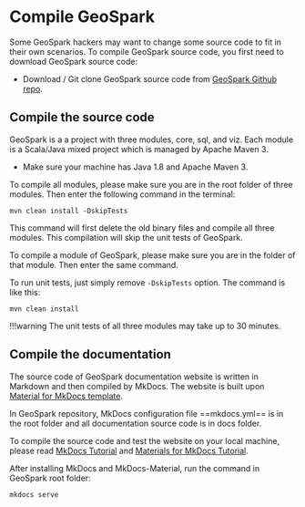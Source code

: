 # Compile GeoSpark
Some GeoSpark hackers may want to change some source code to fit in their own scenarios. To compile GeoSpark source code, you first need to download GeoSpark source code:

* Download / Git clone GeoSpark source code from [GeoSpark Github repo](https://github.com/DataSystemsLab/GeoSpark).


## Compile the source code
GeoSpark is a a project with three modules, core, sql, and viz. Each module is a Scala/Java mixed project which is managed by Apache Maven 3. 

* Make sure your machine has Java 1.8 and Apache Maven 3.

To compile all modules, please make sure you are in the root folder of three modules. Then enter the following command in the terminal:

```
mvn clean install -DskipTests
```
This command will first delete the old binary files and compile all three modules. This compilation will skip the unit tests of GeoSpark.

To compile a module of GeoSpark, please make sure you are in the folder of that module. Then enter the same command.

To run unit tests, just simply remove `-DskipTests` option. The command is like this:
```
mvn clean install
```

!!!warning
	The unit tests of all three modules may take up to 30 minutes. 

## Compile the documentation
The source code of GeoSpark documentation website is written in Markdown and then compiled by MkDocs. The website is built upon [Material for MkDocs template](https://squidfunk.github.io/mkdocs-material/).

In GeoSpark repository, MkDocs configuration file ==mkdocs.yml== is in the root folder and all documentation source code is in docs folder.

To compile the source code and test the website on your local machine, please read [MkDocs Tutorial](http://www.mkdocs.org/#installation) and [Materials for MkDocs Tutorial](https://squidfunk.github.io/mkdocs-material/getting-started/).

After installing MkDocs and MkDocs-Material, run the command in GeoSpark root folder:

```
mkdocs serve
```